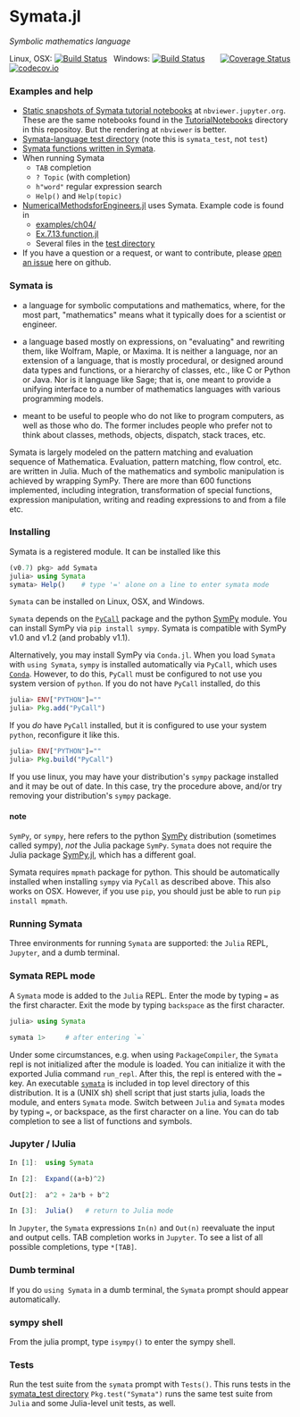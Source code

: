 # Symata.jl

*Symbolic mathematics language*

Linux, OSX: [![Build Status](https://travis-ci.org/jlapeyre/Symata.jl.svg)](https://travis-ci.org/jlapeyre/Symata.jl)
&nbsp;
Windows: [![Build Status](https://ci.appveyor.com/api/projects/status/github/jlapeyre/Symata.jl?branch=master&svg=true)](https://ci.appveyor.com/project/jlapeyre/symata-jl)
&nbsp; &nbsp; &nbsp;
[![Coverage Status](https://coveralls.io/repos/github/jlapeyre/Symata.jl/badge.svg?branch=master)](https://coveralls.io/github/jlapeyre/Symata.jl?branch=master)
[![codecov.io](http://codecov.io/github/jlapeyre/Symata.jl/coverage.svg?branch=master)](http://codecov.io/github/jlapeyre/Symata.jl?branch=master)

<!-- [![Symata](http://pkg.julialang.org/badges/Symata_0.6.svg)](http://pkg.julialang.org/?pkg=Symata&ver=0.6) -->
<!-- [![Symata](http://pkg.julialang.org/badges/Symata_1.0.svg)](http://pkg.julialang.org/?pkg=Symata&ver=1.0) -->

### Examples and help

-  [Static snapshots of Symata tutorial notebooks](http://nbviewer.jupyter.org/github/jlapeyre/Symata.jl/tree/master/TutorialNotebooks/)
   at `nbviewer.jupyter.org`. These are the same notebooks found in the [TutorialNotebooks](TutorialNotebooks/) directory
   in this repositoy. But the rendering at `nbviewer` is better.
-  [Symata-language test directory](symata_test/) (note this is `symata_test`, not `test`)
-  [Symata functions written in Symata](symsrc/autoloaded.sj).
-  When running Symata
   * `TAB` completion
   * `? Topic` (with completion)
   * `h"word"` regular expression search
   * `Help()` and `Help(topic)`
-  [NumericalMethodsforEngineers.jl](https://github.com/PtFEM/NumericalMethodsforEngineers.jl) uses
   Symata. Example code is found in
   * [examples/ch04/](https://github.com/PtFEM/NumericalMethodsforEngineers.jl/tree/master/examples/ch04)
   * [Ex.7.13.function.jl](https://github.com/PtFEM/NumericalMethodsforEngineers.jl/blob/master/examples/ch07/WRM/Ex.7.13.function.jl)
   * Several files in the [test directory](https://github.com/PtFEM/NumericalMethodsforEngineers.jl/tree/master/test)   
-  If you have a question or a request, or want to contribute,
   please [open an issue](https://github.com/jlapeyre/Symata.jl/issues) here on github.

### Symata is

- a language for symbolic computations and mathematics, where, for
the most part, "mathematics" means what it typically
does for a scientist or engineer.

- a language based mostly on expressions, on "evaluating" and
rewriting them, like Wolfram, Maple, or Maxima. It is neither a language,
nor an extension of a language, that is mostly procedural, or designed
around data types and functions, or a hierarchy of classes, etc.,
like C or Python or Java. Nor is it language like Sage;
that is, one meant to provide a unifying interface to a number of
mathematics languages with various programming models.

- meant to be useful to people who do not like to program computers, as
well as those who do. The former includes people who prefer not to
think about classes, methods, objects, dispatch, stack traces, etc.

Symata is largely modeled on the pattern matching and evaluation sequence of
Mathematica. Evaluation, pattern matching, flow control, etc. are
written in Julia. Much of the mathematics and symbolic manipulation is
achieved by wrapping SymPy. There are more than 600 functions
implemented, including integration, transformation of special
functions, expression manipulation, writing and reading expressions to
and from a file etc.

<!--  ### Mathematica syntax.

You can use Symata with Mathematica syntax in addition to the usual Julia-like syntax. To use Mathematica syntax,
install the [SymataSyntax.jl package](https://github.com/jlapeyre/SymataSyntax.jl).
-->

### Installing

Symata is a registered module. It can be installed like this

```julia
(v0.7) pkg> add Symata
julia> using Symata
symata> Help()    # type '=' alone on a line to enter symata mode
```

`Symata` can be installed on Linux, OSX, and Windows.

`Symata` depends on the [`PyCall`](https://github.com/stevengj/PyCall.jl) package and
the python [SymPy](http://www.sympy.org/en/index.html) module. You can install SymPy
via `pip install sympy`. Symata is compatible with SymPy v1.0 and v1.2 (and probably v1.1).

Alternatively, you may install SymPy via `Conda.jl`.
When you load `Symata` with `using Symata`, `sympy` is installed automatically via `PyCall`, which uses [`Conda`](https://github.com/JuliaPy/Conda.jl). However, to do this, `PyCall` must be configured to not use you system version of `python`.
If you do not have `PyCall` installed, do this

```julia
julia> ENV["PYTHON"]=""
julia> Pkg.add("PyCall")
```

If you *do* have `PyCall` installed, but it is configured to use your system `python`, reconfigure
it like this.

```julia
julia> ENV["PYTHON"]=""
julia> Pkg.build("PyCall")
```

If you use linux, you may have your distribution's `sympy` package installed and it may be
out of date. In this case, try the procedure above, and/or try removing your distribution's `sympy` package.

#### note

`SymPy`, or `sympy`, here refers to the python [SymPy](http://www.sympy.org/en/index.html) distribution
(sometimes called sympy), *not* the Julia package `SymPy`. `Symata` does not require the Julia package
[SymPy.jl](https://github.com/jverzani/SymPy.jl), which has a different goal.

Symata requires `mpmath` package for python. This
should be automatically installed when installing `sympy` via
`PyCall` as described above. This also works on OSX.
However, if you use `pip`, you should just be able to run `pip
install mpmath`.

### Running Symata

Three environments for running `Symata` are supported: the `Julia` REPL, `Jupyter`, and a dumb terminal.

### Symata REPL mode

A `Symata` mode is added to the `Julia` REPL. Enter the mode by typing `=` as the first character. Exit
the mode by typing `backspace` as the first character.

```julia
julia> using Symata

symata 1>     # after entering `=`
```

Under some circumstances, e.g. when using `PackageCompiler`, the `Symata` repl is not initialized after the module is loaded.
You can initialize it with the exported Julia command `run_repl`. After this, the repl is entered with the `=` key.
An executable [`symata`](symata) is included in top level directory of this distribution. It is a (UNIX
sh) shell script that just starts julia, loads the module, and enters `Symata` mode.
Switch between `Julia` and `Symata` modes by typing `=`, or backspace, as the first character on a line.
You can do tab completion to see a list of functions and symbols.

### Jupyter / IJulia

```julia
In [1]:  using Symata

In [2]:  Expand((a+b)^2)

Out[2]:  a^2 + 2a*b + b^2

In [3]:  Julia()   # return to Julia mode
```

In `Jupyter`, the `Symata` expressions `In(n)` and `Out(n)` reevaluate the input and output cells. TAB completion
works in `Jupyter`. To see a list of all possible completions, type `*[TAB]`.

### Dumb terminal

If you do `using Symata` in a dumb terminal, the `Symata` prompt should appear automatically.

### sympy shell

From the julia prompt, type `isympy()` to enter the sympy shell.

### Tests

Run the test suite from the `symata` prompt with `Tests()`.
This runs tests in the [symata_test directory](symata_test/)
`Pkg.test("Symata")` runs the same test suite from `Julia` and
some Julia-level unit tests, as well.

<!--  LocalWords:  Mathematica SymPy julia symata PyCall Mma src REPL
 -->
<!--  LocalWords:  EvenQ countprimes PrimeQ HoldXXX Maxima eval regex
 -->
<!--  LocalWords:  Mathics Symata's backend ExpandA BigInt ClearAll
 -->
<!--  LocalWords:  tryrule downvalue upvalue BuiltIns BuiltIn SymName
 -->
<!--  LocalWords:  Symname addone lexically FloatingPoint cossinrule
 -->
<!--  LocalWords:  TrigSimp Upvalues Symata symata_test docstring builtin
 -->
<!--  LocalWords:  oo conds th HistoryLength BigIntInput RuleDelayed
 -->
<!--  LocalWords:  UpSetDelayed SetDelayed UpSet frontend FresnelC jl
 -->
<!--  LocalWords:  OSX nbsp codecov io jv PatternTest nbviewer github
 -->
<!--  LocalWords:  symsrc SymataSyntax IJulia sympy Conda ENV linux
 -->
<!--  LocalWords:  mpmath Jupyter isympy
 -->
